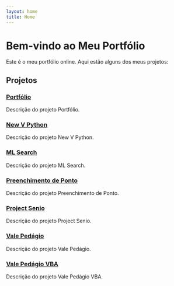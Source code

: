 ```yaml
---
layout: home
title: Home
---
```


# Bem-vindo ao Meu Portfólio

Este é o meu portfólio online. Aqui estão alguns dos meus projetos:

## Projetos

### [Portfólio](https://github.com/Scsant/portifolio)
Descrição do projeto Portfólio.

### [New V Python](https://github.com/Scsant/newVPython)
Descrição do projeto New V Python.

### [ML Search](https://github.com/Scsant/MLsearch)
Descrição do projeto ML Search.

### [Preenchimento de Ponto](https://github.com/Scsant/preenchimento_Ponto)
Descrição do projeto Preenchimento de Ponto.

### [Project Senio](https://github.com/Scsant/projectSenio)
Descrição do projeto Project Senio.

### [Vale Pedágio](https://github.com/Scsant/Vale_Pedagio)
Descrição do projeto Vale Pedágio.

### [Vale Pedágio VBA](https://github.com/Scsant/valepedagioVBA)
Descrição do projeto Vale Pedágio VBA.
